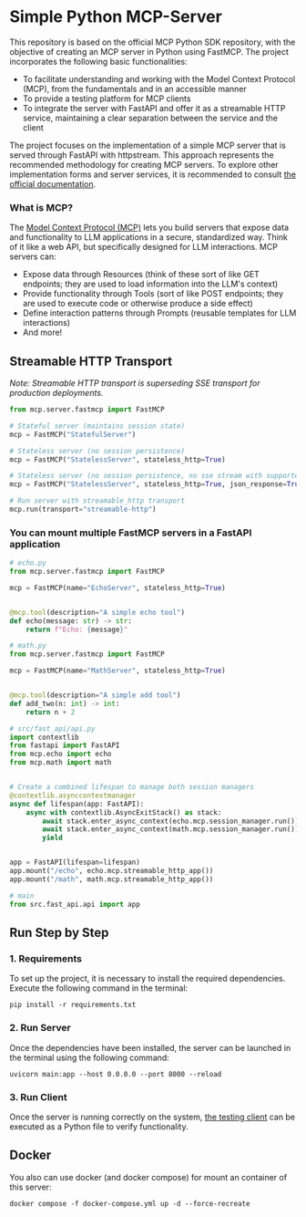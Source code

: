 # Simple Python MCP-Server

This repository is based on the official MCP Python SDK repository, with the objective of creating an MCP server in Python using FastMCP. The project incorporates the following basic functionalities:

- To facilitate understanding and working with the Model Context Protocol (MCP), from the fundamentals and in an accessible manner
- To provide a testing platform for MCP clients
- To integrate the server with FastAPI and offer it as a streamable HTTP service, maintaining a clear separation between the service and the client

The project focuses on the implementation of a simple MCP server that is served through FastAPI with httpstream. This approach represents the recommended methodology for creating MCP servers. To explore other implementation forms and server services, it is recommended to consult [the official documentation](https://github.com/modelcontextprotocol/python-sdk).

### What is MCP?

The [Model Context Protocol (MCP)](https://modelcontextprotocol.io/) lets you build servers that expose data and functionality to LLM applications in a secure, standardized way. Think of it like a web API, but specifically designed for LLM interactions. MCP servers can:

- Expose data through Resources (think of these sort of like GET endpoints; they are used to load information into the LLM's context)
- Provide functionality through Tools (sort of like POST endpoints; they are used to execute code or otherwise produce a side effect)
- Define interaction patterns through Prompts (reusable templates for LLM interactions)
- And more!

## Streamable HTTP Transport

_Note: Streamable HTTP transport is superseding SSE transport for production deployments._

```python
from mcp.server.fastmcp import FastMCP

# Stateful server (maintains session state)
mcp = FastMCP("StatefulServer")

# Stateless server (no session persistence)
mcp = FastMCP("StatelessServer", stateless_http=True)

# Stateless server (no session persistence, no sse stream with supported client)
mcp = FastMCP("StatelessServer", stateless_http=True, json_response=True)

# Run server with streamable_http transport
mcp.run(transport="streamable-http")
```

### You can mount multiple FastMCP servers in a FastAPI application

```python
# echo.py
from mcp.server.fastmcp import FastMCP

mcp = FastMCP(name="EchoServer", stateless_http=True)


@mcp.tool(description="A simple echo tool")
def echo(message: str) -> str:
    return f"Echo: {message}"
```

```python
# math.py
from mcp.server.fastmcp import FastMCP

mcp = FastMCP(name="MathServer", stateless_http=True)


@mcp.tool(description="A simple add tool")
def add_two(n: int) -> int:
    return n + 2
```

```python
# src/fast_api/api.py
import contextlib
from fastapi import FastAPI
from mcp.echo import echo
from mcp.math import math


# Create a combined lifespan to manage both session managers
@contextlib.asynccontextmanager
async def lifespan(app: FastAPI):
    async with contextlib.AsyncExitStack() as stack:
        await stack.enter_async_context(echo.mcp.session_manager.run())
        await stack.enter_async_context(math.mcp.session_manager.run())
        yield


app = FastAPI(lifespan=lifespan)
app.mount("/echo", echo.mcp.streamable_http_app())
app.mount("/math", math.mcp.streamable_http_app())
```

```python
# main
from src.fast_api.api import app
```

## Run Step by Step

### 1. Requirements

To set up the project, it is necessary to install the required dependencies. Execute the following command in the terminal:

```shell
pip install -r requirements.txt
```

### 2. Run Server

Once the dependencies have been installed, the server can be launched in the terminal using the following command:

```shell
uvicorn main:app --host 0.0.0.0 --port 8000 --reload
```

### 3. Run Client

Once the server is running correctly on the system, [the testing client](tests/client.py) can be executed as a Python file to verify functionality.

## Docker

You also can use docker (and docker compose) for mount an container of this server:

```shell
docker compose -f docker-compose.yml up -d --force-recreate
```
